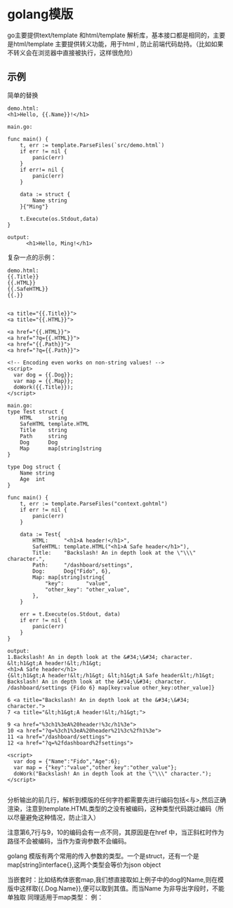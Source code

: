 # golang模版
go主要提供text/template 和html/template 解析库，基本接口都是相同的，主要是html/template 主要提供转义功能，用于html , 防止前端代码劫持。（比如<script>alert("Hi!");</script>如果不转义会在浏览器中直接被执行，这样很危险）

##  示例
简单的替换

```
demo.html:
<h1>Hello, {{.Name}}!</h1>

main.go:

func main() {
	t, err := template.ParseFiles(`src/demo.html`)
	if err != nil {
		panic(err)
	}
	if err!= nil {
		panic(err)
	}
	
	data := struct {
		Name string
	}{"Ming"}
	
	t.Execute(os.Stdout,data)
}

output:
      <h1>Hello, Ming!</h1>

```
复杂一点的示例：

```
demo.html:
{{.Title}}
{{.HTML}}
{{.SafeHTML}}
{{.}}


<a title="{{.Title}}">
<a title="{{.HTML}}">

<a href="{{.HTML}}">
<a href="?q={{.HTML}}">
<a href="{{.Path}}">
<a href="?q={{.Path}}">

<!-- Encoding even works on non-string values! -->
<script>
  var dog = {{.Dog}};
  var map = {{.Map}};
  doWork({{.Title}});
</script>

main.go:
type Test struct {
	HTML     string
	SafeHTML template.HTML
	Title    string
	Path     string
	Dog      Dog
	Map      map[string]string
}

type Dog struct {
	Name string
	Age  int
}

func main() {
	t, err := template.ParseFiles("context.gohtml")
	if err != nil {
		panic(err)
	}

	data := Test{
		HTML:     "<h1>A header!</h1>",
		SafeHTML: template.HTML("<h1>A Safe header</h1>"),
		Title:    "Backslash! An in depth look at the \"\\\" character.",
		Path:     "/dashboard/settings",
		Dog:      Dog{"Fido", 6},
		Map: map[string]string{
			"key":       "value",
			"other_key": "other_value",
		},
	}

	err = t.Execute(os.Stdout, data)
	if err != nil {
		panic(err)
	}
}

output:
1.Backslash! An in depth look at the &#34;\&#34; character.
&lt;h1&gt;A header!&lt;/h1&gt;
<h1>A Safe header</h1>
{&lt;h1&gt;A header!&lt;/h1&gt; &lt;h1&gt;A Safe header&lt;/h1&gt; Backslash! An in depth look at the &#34;\&#34; character. /dashboard/settings {Fido 6} map[key:value other_key:other_value]}

6 <a title="Backslash! An in depth look at the &#34;\&#34; character.">
7 <a title="&lt;h1&gt;A header!&lt;/h1&gt;">

9 <a href="%3ch1%3eA%20header!%3c/h1%3e">
10 <a href="?q=%3ch1%3eA%20header%21%3c%2fh1%3e">
11 <a href="/dashboard/settings">
12 <a href="?q=%2fdashboard%2fsettings">

<script>
  var dog = {"Name":"Fido","Age":6};
  var map = {"key":"value","other_key":"other_value"};
  doWork("Backslash! An in depth look at the \"\\\" character.");
</script>
    
```
分析输出的前几行，解析到模版的任何字符都需要先进行编码包括<与>,然后正确渲染，注意到template.HTML类型的之没有被编码，这种类型代码跳过编码（所以尽量避免这种情况，防止注入）

注意第6,7行与9，10的编码会有一点不同，其原因是在href 中，当正斜杠时作为路径不会被编码，当作为查询参数不会编码。

golang 模版有两个常用的传入参数的类型。一个是struct，还有一个是map[string]interface{},这两个类型会等价为json object

当嵌套时：比如结构体嵌套map,我们想直接取如上例子中的dog的Name,则在模版中这样取{{.Dog.Name}},便可以取到其值。而当Name 为非导出字段时，不能单独取
同理适用于map类型：
例：





